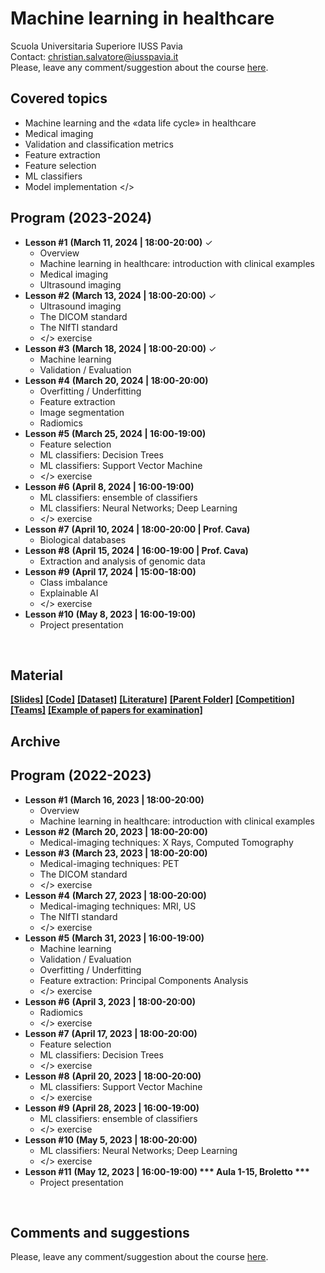 # Machine learning in healthcare
Scuola Universitaria Superiore IUSS Pavia
<br>
Contact: christian.salvatore@iusspavia.it
<br>
Please, leave any comment/suggestion about the course [here](https://docs.google.com/forms/d/e/1FAIpQLScv6GB87NED6Dufv2K67YrP4yhGGHuBZk_je2G5EnhH7IRyzQ/viewform?usp=sf_link).

## Covered topics
* Machine learning and the «data life cycle» in healthcare
* Medical imaging
* Validation and classification metrics
* Feature extraction
* Feature selection
* ML classifiers
* Model implementation </>

## Program (2023-2024)
* __Lesson #1__ __(March 11, 2024 \| 18:00-20:00)__ ✓ <br>
	* Overview
	* Machine learning in healthcare: introduction with clinical examples
	* Medical imaging
 	* Ultrasound imaging
* __Lesson #2__ __(March 13, 2024 \| 18:00-20:00)__ ✓ <br>
	* Ultrasound imaging
	* The DICOM standard
	* The NIfTI standard
	* </> exercise
* __Lesson #3__ __(March 18, 2024 \| 18:00-20:00)__ ✓ <br>
	* Machine learning
	* Validation / Evaluation
* __Lesson #4__ __(March 20, 2024 \| 18:00-20:00)__ <br>
	* Overfitting / Underfitting
	* Feature extraction
	* Image segmentation
   	* Radiomics
* __Lesson #5__ __(March 25, 2024 \| 16:00-19:00)__ <br>
	* Feature selection
	* ML classifiers: Decision Trees
 	* ML classifiers: Support Vector Machine
	* </> exercise
* __Lesson #6__ __(April 8, 2024 \| 16:00-19:00)__ <br>
	* ML classifiers: ensemble of classifiers
	* ML classifiers: Neural Networks; Deep Learning
   	* </> exercise
* __Lesson #7__ __(April 10, 2024 \| 18:00-20:00 | Prof. Cava)__ <br>
	* Biological databases
* __Lesson #8__ __(April 15, 2024 \| 16:00-19:00 | Prof. Cava)__ <br>
	* Extraction and analysis of genomic data
* __Lesson #9__ __(April 17, 2024 \| 15:00-18:00)__ <br>
	* Class imbalance
 	* Explainable AI
	* </> exercise
* __Lesson #10__ __(May 8, 2023 \| 16:00-19:00)__ <br>
	* Project presentation

<br>

## Material
[__[Slides]__](https://drive.google.com/drive/folders/1dxCNmXTRdn7BhXU8m_wib-_tqdEiAnfc?usp=drive_link)
[__[Code]__](https://drive.google.com/drive/folders/117ytlIqFHR3JCOQKwYwxiK2dJiGCgwFf?usp=drive_link)
[__[Dataset]__](https://drive.google.com/drive/folders/11HbSmpo5W9w7P8mvQCJnhFuPPuN8jjYX?usp=drive_link)
[__[Literature]__](https://drive.google.com/drive/folders/11F2J1HOIqK7LlQsWfHWaJ3_Bd65WnGKF?usp=drive_link)
[__[Parent Folder]__](https://drive.google.com/drive/folders/1D3QhBieMsD8sGNj8zhyXSQN13QNGWfpe?usp=drive_link)
[__[Competition]__](TBD)
[__[Teams]__](https://drive.google.com/drive/folders/11FbBHLLG0BnhRWTlJvI6Bres8Q4elQ3D?usp=drive_link)
[__[Example of papers for examination]__](https://drive.google.com/drive/folders/11D8Wg7hkvtEvZLKqLFeWM3SiVhVZP6S7?usp=sharing)

## Archive
## Program (2022-2023)
* __Lesson #1__ __(March 16, 2023 \| 18:00-20:00)__ <br>
	* Overview
	* Machine learning in healthcare: introduction with clinical examples
* __Lesson #2__ __(March 20, 2023 \| 18:00-20:00)__ <br>
	* Medical-imaging techniques: X Rays, Computed Tomography
* __Lesson #3__ __(March 23, 2023 \| 18:00-20:00)__ <br>
	* Medical-imaging techniques: PET
	* The DICOM standard
	* </> exercise
* __Lesson #4__ __(March 27, 2023 \| 18:00-20:00)__ <br>
	* Medical-imaging techniques: MRI, US
	* The NIfTI standard
	* </> exercise
* __Lesson #5__ __(March 31, 2023 \| 16:00-19:00)__ <br>
	* Machine learning
	* Validation / Evaluation
	* Overfitting / Underfitting
	* Feature extraction: Principal Components Analysis
	* </> exercise
* __Lesson #6__ __(April 3, 2023 \| 18:00-20:00)__ <br>
	* Radiomics
	* </> exercise
* __Lesson #7__ __(April 17, 2023 \| 18:00-20:00)__ <br>
	* Feature selection
	* ML classifiers: Decision Trees
	* </> exercise
* __Lesson #8__ __(April 20, 2023 \| 18:00-20:00)__ <br>
	* ML classifiers: Support Vector Machine
	* </> exercise
* __Lesson #9__ __(April 28, 2023 \| 16:00-19:00)__ <br>
	* ML classifiers: ensemble of classifiers
	* </> exercise
* __Lesson #10__ __(May 5, 2023 \| 18:00-20:00)__ <br>
	* ML classifiers: Neural Networks; Deep Learning
	* </> exercise
* __Lesson #11__ __(May 12, 2023 \| 16:00-19:00) *** Aula 1-15, Broletto ***__ <br>
	* Project presentation

<br>

## Comments and suggestions
Please, leave any comment/suggestion about the course [here](https://docs.google.com/forms/d/e/1FAIpQLScv6GB87NED6Dufv2K67YrP4yhGGHuBZk_je2G5EnhH7IRyzQ/viewform?usp=sf_link).
